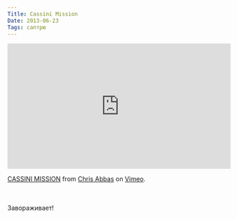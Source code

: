 ```yaml
---
Title: Cassini Mission
Date: 2013-06-23
Tags: саптрю
---
```


<div class="text"><iframe src="http://player.vimeo.com/video/24410924?title=0&amp;byline=0&amp;portrait=0&amp;color=000" width="500" height="281" frameborder="0" webkitallowfullscreen="webkitallowfullscreen" mozallowfullscreen="mozallowfullscreen" allowfullscreen="allowfullscreen"></iframe> <p><a href="http://vimeo.com/24410924">CASSINI MISSION</a> from <a href="http://vimeo.com/cabbas">Chris Abbas</a> on <a href="http://vimeo.com">Vimeo</a>.</p><br /><br />
Завораживает!</div>